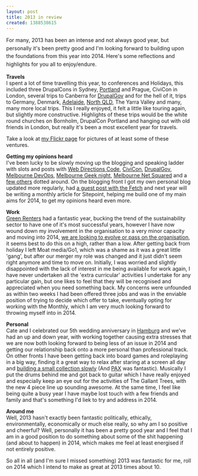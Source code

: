 ```yaml
---
layout: post
title: 2013 in review
created: 1388538615
---
```



<span style="line-height: 1.538em;">For many, 2013 has been an intense and not always good year, but personally it&#39;s been pretty good and I&#39;m looking forward to building upon the foundations from this year into 2014. Here&#39;s some reflections and highlights for you all to enjoy/endure.

<strong>Travels</strong><br />I spent a lot of time travelling this year, to conferences and Holidays, this included three DrupalCons in Sydney, <a href="https://www.flickr.com/photos/chrischinchilla/sets/72157633727019662/" target="_blank">Portland</a> and Prague, CiviCon in London, several trips to Canberra for <a href="https://www.flickr.com/photos/chrischinchilla/sets/72157635219192536/" target="_blank">DrupalGov</a> and for the hell of it, trips to Germany, Denmark, <a href="https://www.flickr.com/photos/chrischinchilla/sets/72157632945085500/" target="_blank">Adelaide</a>, <a href="https://www.flickr.com/photos/chrischinchilla/sets/72157639222045265/">North QLD</a>, The Yarra Valley and many, many more local trips. This I really enjoyed, it felt a little like touring again, but slightly more constructive. Highlights of these trips would be the white round churches on Bornholm, DrupalCon Portland and hanging out with old friends in London, but really it&#39;s been a most excellent year for travels.

Take a look at <a href="https://www.flickr.com/photos/chrischinchilla/" target="_blank">my Flickr page</a> for pictures of at least some of these ventures.

<strong>Getting my opinions heard</strong><br />I&#39;ve been lucky to be slowly moving up the blogging and speaking ladder with slots and posts with <a href="https://code13.webdirections.org/" target="_blank">Web Directions Code</a>, <a href="https://london2013.civicrm.org/" target="_blank">CiviCon</a>, <a href="https://drupalact.org.au/events/drupalgov-canberra-2013" target="_blank">DrupalGov</a>, <a href="https://www.meetup.com/devops-melbourne/" target="_blank">Melbourne DevOps</a>, <a href="https://www.melbournegeeks.com/" target="_blank">Melbourne Geek night</a>, <a href="https://www.meetup.com/The-Melbourne-NetSquared-Meetup-Group/" target="_blank">Melbourne Net Squared</a> and a <a href="https://www.slideshare.net/chrischinchilla" target="_blank">few others</a> dotted around. On the blogging front I got my own personal blog updated more regularly, had <a href="https://blog.thefetch.com/2013/08/03/the-golden-rules-of-meetup-etiquette/" target="_blank">a guest post with the Fetch</a> and next year will be writing a monthly article for Sitepoint, helping me build one of my main aims for 2014, to get my opinions heard even more.

<strong>Work</strong><br /><a href="https://greenrenters.org" target="_blank">Green Renters</a> had a fantastic year, bucking the trend of the sustainability sector to have one of it&#39;s most successful years, however I have now wound down my involvement in the organisation to a very minor capacity and moving into 2014, <a href="https://greenrenters.org/news/time-new-lease" target="_blank">we are looking to evolve or pass on the organisation</a>, it seems best to do this on a high, rather than a low. After getting back from holiday I left Moat media/Go1, which was a shame as it was a great little &#39;gang&#39;, but after our merger my role was changed and it just didn&#39;t seem right anymore and time to move on. Initially, I was worried and slightly disappointed with the lack of interest in me being available for work again, I have never undertaken all the &#39;extra curricular&#39; activities I undertake for any particular gain, but one likes to feel that they will be recognised and appreciated when you need something back. My concerns were unfounded as within two weeks I had been offered three jobs and was in the enviable position of trying to decide which offer to take, eventually opting for working with the Monthly, which I am very much looking forward to throwing myself into in 2014.

<strong>Personal</strong><br />Cate and I celebrated our 5th wedding anniversary in <a href="https://www.flickr.com/photos/chrischinchilla/sets/72157639223045595/" target="_blank">Hamburg</a> and we&rsquo;ve had an up and down year, with working together causing extra stresses that we are now both looking forward to being less of an issue in 2014 and getting our relationship back onto a more personal than professional track. On other fronts I have been getting back into board games and roleplaying in a big way, finding it a great way to relax after staring at a screen all day and <a href="https://boardgamegeek.com/user/ChrisChinchilla" target="_blank">building a small collection slowly</a> (And <a href="https://www.flickr.com/photos/chrischinchilla/sets/72157634741140380/" target="_blank">PAX</a> was fantastic). Musically I put the drums behind me and got back to guitar which I have really enjoyed and especially keep an eye out for the activities of The Gallant Trees, with the new 4 piece line up sounding awesome. At the same time, I feel like being quite a busy year I have maybe lost touch with a few friends and family and that&#39;s something I&#39;d liek to try and address in 2014.

<strong>Around me</strong><br />Well, 2013 hasn&#39;t exactly been fantastic politically, ethically, environmentally, economically or much else really, so why am I so positive and cheerful? Well, personally it has been a pretty good year and I feel that I am in a good position to do something about some of the shit happening (and about to happen) in 2014, which makes me feel at least energised if not entirely positive.

So all in all (and I&#39;m sure I missed something) 2013 was fantastic for me, roll on 2014 which I intend to make as great at 2013 times about 10.

